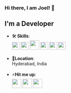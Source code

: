 
<h3>Hi there, I am Joel! 👋</h3>

<h2>I'm a Developer</h2>
<ul>

<li>🛠️<b> Skills</b>: <br><div><a href="#"><img src="https://user-images.githubusercontent.com/45589731/197844496-1a8a2666-ca27-4166-a616-cdab460835f4.png" width="25"></a>
 <a href="#"><img src="https://upload.wikimedia.org/wikipedia/commons/thumb/7/7d/Microsoft_.NET_logo.svg/1200px-Microsoft_.NET_logo.svg.png" width="25"></a>
 <a href="#"><img src="https://upload.wikimedia.org/wikipedia/commons/thumb/a/a7/React-icon.svg/2300px-React-icon.svg.png" width="30"></a> 
 <a href="#"><img src="https://www.gstatic.com/devrel-devsite/prod/v329b39deca73fc0f4b4862903640085cfb4d3102e48d211dd97ad63f3860a376/firebase/images/touchicon-180.png" width="25"></a>
 <a href="#"><img src="https://upload.wikimedia.org/wikipedia/commons/thumb/f/fa/Microsoft_Azure.svg/1200px-Microsoft_Azure.svg.png" width="25"></a>
 <a href="#"><img src="https://avatars.githubusercontent.com/u/2918581?s=200&v=4" width="25"/></div></a></li>

</br>
<li>📍<b>Location</b>: <br>Hyderabad, India </br></li><br>

<li>⚡<b>Hit me up</b>: 
<div><a href="https://www.linkedin.com/in/joel-mathew-philip-410b93179/"><img src="https://user-images.githubusercontent.com/45589731/197844270-e05afdcd-9b18-4837-aee1-4e859c8a0d85.png" width="30"></a>    <a href="https://www.instagram.com/joel_mathew_philip/"><img src="https://user-images.githubusercontent.com/45589731/197844160-f0ec80fc-c94c-469c-bd75-3c3e974760fe.png" width="30"></a>   <a href="https://leetcode.com/joelmathew2809/"><img src="https://upload.wikimedia.org/wikipedia/commons/1/19/LeetCode_logo_black.png" width="30"></a></div></li>

</ul>

<!---
joelmathewphilip/joelmathewphilip is a ✨ special ✨ repository because its `README.md` (this file) appears on your GitHub profile.
You can click the Preview link to take a look at your changes.
--->
